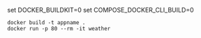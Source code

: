 ﻿set DOCKER_BUILDKIT=0
set COMPOSE_DOCKER_CLI_BUILD=0


    docker build -t appname .
    docker run -p 80 --rm -it weather
    
    
    
 